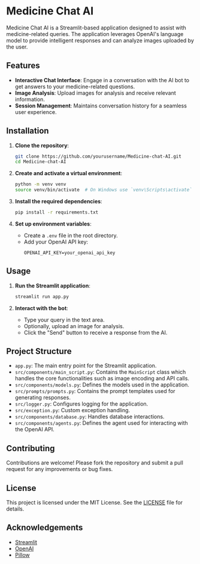 # Medicine Chat AI

Medicine Chat AI is a Streamlit-based application designed to assist with medicine-related queries. The application leverages OpenAI's language model to provide intelligent responses and can analyze images uploaded by the user.

## Features

- **Interactive Chat Interface**: Engage in a conversation with the AI bot to get answers to your medicine-related questions.
- **Image Analysis**: Upload images for analysis and receive relevant information.
- **Session Management**: Maintains conversation history for a seamless user experience.

## Installation

1. **Clone the repository**:
    ```bash
    git clone https://github.com/yourusername/Medicine-chat-AI.git
    cd Medicine-chat-AI
    ```

2. **Create and activate a virtual environment**:
    ```bash
    python -m venv venv
    source venv/bin/activate  # On Windows use `venv\Scripts\activate`
    ```

3. **Install the required dependencies**:
    ```bash
    pip install -r requirements.txt
    ```

4. **Set up environment variables**:
    - Create a `.env` file in the root directory.
    - Add your OpenAI API key:
      ```
      OPENAI_API_KEY=your_openai_api_key
      ```

## Usage

1. **Run the Streamlit application**:
    ```bash
    streamlit run app.py
    ```

2. **Interact with the bot**:
    - Type your query in the text area.
    - Optionally, upload an image for analysis.
    - Click the "Send" button to receive a response from the AI.

## Project Structure

- `app.py`: The main entry point for the Streamlit application.
- `src/components/main_script.py`: Contains the `MainScript` class which handles the core functionalities such as image encoding and API calls.
- `src/components/models.py`: Defines the models used in the application.
- `src/prompts/prompts.py`: Contains the prompt templates used for generating responses.
- `src/logger.py`: Configures logging for the application.
- `src/exception.py`: Custom exception handling.
- `src/components/database.py`: Handles database interactions.
- `src/components/agents.py`: Defines the agent used for interacting with the OpenAI API.

## Contributing

Contributions are welcome! Please fork the repository and submit a pull request for any improvements or bug fixes.

## License

This project is licensed under the MIT License. See the [LICENSE](LICENSE) file for details.

## Acknowledgements

- [Streamlit](https://streamlit.io/)
- [OpenAI](https://openai.com/)
- [Pillow](https://python-pillow.org/)
